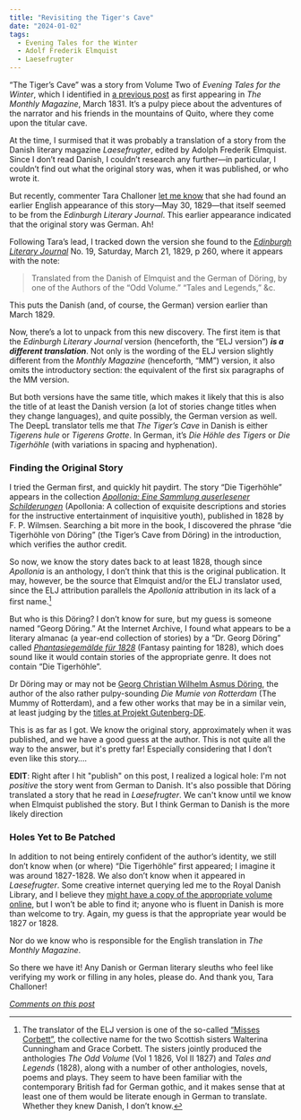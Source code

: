 ```yaml
---
title: "Revisiting the Tiger's Cave"
date: "2024-01-02"
tags: 
  - Evening Tales for the Winter
  - Adolf Frederik Elmquist
  - Laesefrugter
---
```


“The Tiger’s Cave” was a story from Volume Two of _Evening Tales for the Winter_, which I identified in [a previous post](/blog/2021-06-05-notes-on-the-tigers-cave/) as first appearing in _The Monthly Magazine_, March 1831. It’s a pulpy piece about the adventures of the narrator and his friends in the mountains of Quito, where they come upon the titular cave.

At the time, I surmised that it was probably a translation of a story from the Danish literary magazine _Laesefrugter_, edited by Adolph Frederik Elmquist. Since I don’t read Danish, I couldn’t research any further—in particular, I couldn’t find out what the original story was, when it was published, or who wrote it.

But recently, commenter Tara Challoner [let me know](/pages/comments/#tara-challoner-december-23-2023) that she had found an earlier English appearance of this story—May 30, 1829—that itself seemed to be from the _Edinburgh Literary Journal_. This earlier appearance indicated that the original story was German. Ah!

<!--more-->

Following Tara’s lead, I tracked down the version she found to the [_Edinburgh Literary Journal_](https://archive.org/details/sim_edinburgh-literary-journal-or-weekly-register_1829-03-21_19/page/260/mode/2up?view=theater) No. 19, Saturday, March 21, 1829, p 260, where it appears with the note:

> Translated from the Danish of Elmquist and the German of Döring, by one of the Authors of the “Odd Volume.” “Tales and Legends,” &c.

This puts the Danish (and, of course, the German) version earlier than March 1829.

Now, there’s a lot to unpack from this new discovery. The first item is that the _Edinburgh Literary Journal_ version (henceforth, the “ELJ version”) **_is a different translation_**. Not only is the wording of the ELJ version slightly different from the _Monthly Magazine_ (henceforth, “MM”) version, it also omits the introductory section: the equivalent of the first six paragraphs of the MM version.

But both versions have the same title, which makes it likely that this is also the title of at least the Danish version (a lot of stories change titles when they change languages), and quite possibly, the German version as well. The DeepL translator tells me that _The Tiger’s Cave_ in Danish is either _Tigerens hule_ or _Tigerens Grotte_. In German, it’s _Die Höhle des Tigers_ or _Die Tigerhöhle_ (with variations in spacing and hyphenation).

### Finding the Original Story

I tried the German first, and quickly hit paydirt. The story “Die Tigerhöhle” appears in the collection [_Apollonia: Eine Sammlung auserlesener Schilderungen_](https://books.google.com/books?id=SxgR0G6Au9QC&pg=PA54&dq=%22Die+Tigerh%C3%B6hle%22+Quito&source=gbs_toc_r&cad=2#v=onepage&q=%22Die%20Tigerh%C3%B6hle%22%20Quito&f=false) (Apollonia: A collection of exquisite descriptions and stories for the instructive entertainment of inquisitive youth), published in 1828 by F. P. Wilmsen. Searching a bit more in the book, I discovered the phrase “die Tigerhöhle von Döring” (the Tiger’s Cave from Döring) in the introduction, which verifies the author credit.

So now, we know the story dates back to at least 1828, though since _Apollonia_ is an anthology, I don’t think that this is the original publication. It may, however, be the source that Elmquist and/or the ELJ translator used, since the ELJ attribution parallels the _Apollonia_ attribution in its lack of a first name.[^1]

But who is this Döring? I don’t know for sure, but my guess is someone named “Georg Döring.” At the Internet Archive, I found what appears to be a literary almanac (a year-end collection of stories) by a “Dr. Georg Döring” called [_Phantasiegemälde für 1828_](https://archive.org/details/phantasiegemlde00drgoog/page/n7/mode/2up) (Fantasy painting for 1828), which does sound like it would contain stories of the appropriate genre. It does not contain “Die Tigerhöhle”.

Dr Döring may or may not be [Georg Christian Wilhelm Asmus Döring](https://de.wikisource.org/wiki/ADB:D%C3%B6ring,_Georg_Christian_Wilhelm_Asmus), the author of the also rather pulpy-sounding _Die Mumie von Rotterdam_ (The Mummy of Rotterdam), and a few other works that may be in a similar vein, at least judging by the [titles at Projekt Gutenberg-DE](https://www-projekt--gutenberg-org.translate.goog/autoren/namen/doering.html?_x_tr_sl=auto&_x_tr_tl=en&_x_tr_hl=en-US&_x_tr_pto=wapp).

This is as far as I got. We know the original story, approximately when it was published, and we have a good guess at the author. This is not quite all the way to the answer, but it's pretty far! Especially considering that I don’t even like this story….

**EDIT**: Right after I hit "publish" on this post, I realized a logical hole: I'm not _positive_ the story went from German to Danish. It's also possible that Döring translated a story that he read in _Laesefrugter_. We can't know until we know when Elmquist published the story. But I think German to Danish is the more likely direction

### Holes Yet to Be Patched

In addition to not being entirely confident of the author’s identity, we still don’t know when (or where) “Die Tigerhöhle” first appeared; I imagine it was around 1827-1828. We also don’t know when it appeared in _Laesefrugter_. Some creative internet querying led me to the Royal Danish Library, and I believe they [might have a copy of the appropriate volume online](https://soeg.kb.dk/discovery/search?query=any,contains,L%C3%A6sefrugter%20Elmquist&tab=Everything&search_scope=MyInst_and_CI&vid=45KBDK_KGL:KGL&facet=tlevel,include,open_access&offset=0), but I won’t be able to find it; anyone who is fluent in Danish is more than welcome to try. Again, my guess is that the appropriate year would be 1827 or 1828.

Nor do we know who is responsible for the English translation in _The Monthly Magazine_.

So there we have it! Any Danish or German literary sleuths who feel like verifying my work or filling in any holes, please do. And thank you, Tara Challoner!

[*Comments on this post*](/pages/comments/#revisiting-the-tiger-s-cave)

[^1]:  The translator of the ELJ version is one of the so-called [“Misses Corbett”](https://en.wikipedia.org/wiki/Misses_Corbett), the collective name for the two Scottish sisters Walterina Cunningham and Grace Corbett. The sisters jointly produced the anthologies _The Odd Volume_ (Vol 1 1826, Vol II 1827) and _Tales and Legends_ (1828), along with a number of other anthologies, novels, poems and plays. They seem to have been familiar with the contemporary British fad for German gothic, and it makes sense that at least one of them would be literate enough in German to translate. Whether they knew Danish, I don’t know.
